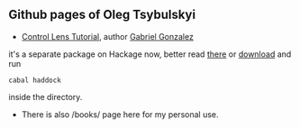## Github pages of Oleg Tsybulskyi

*  [Control Lens Tutorial](http://alogic0.github.io/lens/Control-Lens.html), author [Gabriel Gonzalez](https://twitter.com/GabrielG439/status/612110923008905216)  

it\'s a separate package on Hackage now, better read [there](https://hackage.haskell.org/package/lens-tutorial/docs/Control-Lens-Tutorial.html) or [download](https://github.com/Gabriel439/Haskell-Lens-Tutorial-Library) and run 

`cabal haddock`

inside the directory.


*  There is also /books/ page here for my personal use.
